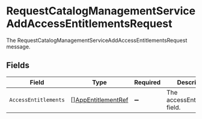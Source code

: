 # RequestCatalogManagementServiceAddAccessEntitlementsRequest

The RequestCatalogManagementServiceAddAccessEntitlementsRequest message.


## Fields

| Field                                                           | Type                                                            | Required                                                        | Description                                                     |
| --------------------------------------------------------------- | --------------------------------------------------------------- | --------------------------------------------------------------- | --------------------------------------------------------------- |
| `AccessEntitlements`                                            | [][AppEntitlementRef](../../models/shared/appentitlementref.md) | :heavy_minus_sign:                                              | The accessEntitlements field.                                   |